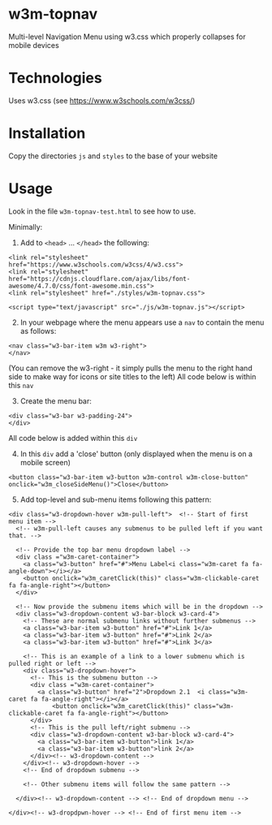 # w3m-topnav
Multi-level Navigation Menu using w3.css which properly collapses for mobile devices

# Technologies
Uses w3.css (see https://www.w3schools.com/w3css/)

# Installation
Copy the directories `js` and `styles` to the base of your website

# Usage
Look in the file `w3m-topnav-test.html` to see how to use.

Minimally:
1. Add to `<head>` ... `</head>` the following:

```
<link rel="stylesheet" href="https://www.w3schools.com/w3css/4/w3.css">
<link rel="stylesheet" href="https://cdnjs.cloudflare.com/ajax/libs/font-awesome/4.7.0/css/font-awesome.min.css">
<link rel="stylesheet" href="./styles/w3m-topnav.css">
	
<script type="text/javascript" src="./js/w3m-topnav.js"></script>
```

2. In your webpage where the menu appears use a `nav` to contain the menu as follows:

```
<nav class="w3-bar-item w3m w3-right">
</nav>
```
(You can remove the w3-right - it simply pulls the menu to the right hand side to make way for icons or site titles to the left)
All code below is within this `nav`

3. Create the menu bar:

```
<div class="w3-bar w3-padding-24">
</div>
```

All code below is added within this `div`

4. In this `div` add a 'close' button (only displayed when the menu is on a mobile screen)

```
<button class="w3-bar-item w3-button w3m-control w3m-close-button" onclick="w3m_closeSideMenu()">Close</button>
```

5. Add top-level and sub-menu items following this pattern:

```
<div class="w3-dropdown-hover w3m-pull-left">  <!-- Start of first menu item -->
  <!-- w3m-pull-left causes any submenus to be pulled left if you want that. -->

  <!-- Provide the top bar menu dropdown label -->
  <div class ="w3m-caret-container">
    <a class="w3-button" href="#">Menu Label<i class="w3m-caret fa fa-angle-down"></i></a>
    <button onclick="w3m_caretClick(this)" class="w3m-clickable-caret fa fa-angle-right"></button>
  </div>

  <!-- Now provide the submenu items which will be in the dropdown -->
  <div class="w3-dropdown-content w3-bar-block w3-card-4">
    <!-- These are normal submenu links without further submenus -->
    <a class="w3-bar-item w3-button" href="#">Link 1</a>
    <a class="w3-bar-item w3-button" href="#">Link 2</a>
    <a class="w3-bar-item w3-button" href="#">Link 3</a>

    <!-- This is an example of a link to a lower submenu which is pulled right or left -->
    <div class="w3-dropdown-hover">
      <!-- This is the submenu button -->
      <div class ="w3m-caret-container">
        <a class="w3-button" href="2">Dropdown 2.1  <i class="w3m-caret fa fa-angle-right"></i></a>
			<button onclick="w3m_caretClick(this)" class="w3m-clickable-caret fa fa-angle-right"></button>
      </div>
      <!-- This is the pull left/right submenu -->
      <div class="w3-dropdown-content w3-bar-block w3-card-4">
        <a class="w3-bar-item w3-button">link 1</a>
        <a class="w3-bar-item w3-button">link 2</a>
      </div><!-- w3-dropdown-content -->
    </div><!-- w3-dropdown-hover -->
    <!-- End of dropdown submenu -->
	
    <!-- Other submenu items will follow the same pattern -->

  </div><!-- w3-dropdown-content --> <!-- End of dropdown menu -->
  
</div><!-- w3-dropdpwn-hover --> <!-- End of first menu item -->
```

